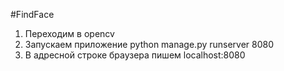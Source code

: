 #FindFace

1. Переходим в opencv
2. Запускаем приложение			          python manage.py runserver 8080
3. В адресной строке браузера пишем 	localhost:8080
